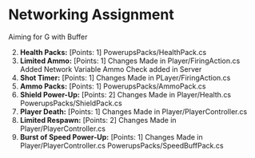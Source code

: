 # Networking Assignment

Aiming for G with Buffer 

2. **Health Packs:**  [Points: 1]
	PowerupsPacks/HealthPack.cs
4. **Limited Ammo:**  [Points: 1]
	Changes Made in Player/FiringAction.cs
	Added Network Variable Ammo
	Check added in Server 
5. **Shot Timer:**  [Points: 1]
	Changes Made in PLayer/FiringAction.cs
6. **Ammo Packs:**  [Points: 1]
	PowerupsPacks/AmmoPack.cs
8. **Shield Power-Up:**  [Points: 2]
	Changes Made in Player/Health.cs
	PowerupsPacks/ShieldPack.cs
9. **Player Death:** [Points: 1]
	Changes Made in Player/PlayerController.cs
11. **Limited Respawn:**  [Points: 2]
	Changes Made in Player/PlayerController.cs
14. **Burst of Speed Power-Up:** [Points: 1]
	Changes Made in Player/PlayerController.cs
	PowerupsPacks/SpeedBuffPack.cs
